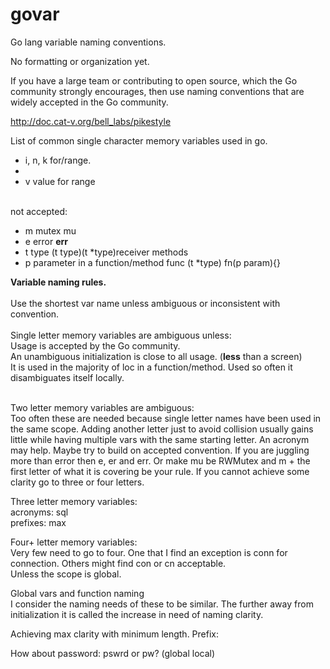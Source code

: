 # govar
Go lang variable naming conventions.

No formatting or organization yet.

If you have a large team or contributing to open source, which the Go community strongly encourages, then use naming conventions that are widely accepted in the Go community.

http://doc.cat-v.org/bell_labs/pikestyle

List of common single character memory variables used in go.
<ul>
<li>i, n, k for/range.<li>
<li>v       value for range</li>
</ul>
<br>
not accepted:
<ul>
<li>m       mutex mu</li>
<li>e       error <b>err</b></li>
<li>t       type (t type)(t *type)receiver methods</li>
<li>p       parameter in a function/method func (t *type) fn(p param){}</li>

</ul>

<b>Variable naming rules.</b><br><br>
Use the shortest var name unless ambiguous or inconsistent with convention.<br><br>
Single letter memory variables are ambiguous unless:<br>
Usage is accepted by the Go community.<br>
An unambiguous initialization is close to all usage. (<b>less</b> than a screen)<br>
It is used in the majority of loc in a function/method. Used so often it disambiguates itself locally.<br><br>

Two letter memory variables are ambiguous:<br>
Too often these are needed because single letter names have been used in the same scope. Adding another letter just to avoid collision usually gains little while having multiple vars with the same starting letter. An acronym may help. Maybe try to build on accepted convention. If you are juggling more than error then e, er and err. Or make mu be RWMutex and m + the first letter of what it is covering be your rule. If you cannot achieve some clarity go to three or four letters.<br>

Three letter memory variables:<br>
acronyms: sql<br>
prefixes: max<br>

Four+ letter memory variables:<br>
Very few need to go to four. One that I find an exception is conn for connection. Others might find con or cn acceptable.<br>Unless the scope is global.<br>

Global vars and function naming<br>
I consider the naming needs of these to be similar. The further away from initialization it is called the increase in need of naming clarity.

Achieving max clarity with minimum length.
Prefix:<br>

How about password: pswrd or pw? (global local)



